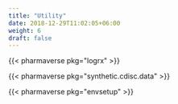 ```yaml
---
title: "Utility"
date: 2018-12-29T11:02:05+06:00
weight: 6
draft: false
---
```


{{< pharmaverse pkg="logrx" >}}

{{< pharmaverse pkg="synthetic.cdisc.data" >}}

{{< pharmaverse pkg="envsetup" >}}
